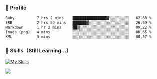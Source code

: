 ### 👀 Profile


<!--START_SECTION:waka-->

```txt
Ruby          7 hrs 2 mins    ███████████████▓░░░░░░░░░   62.68 %
ERB           2 hrs 59 mins   ██████▓░░░░░░░░░░░░░░░░░░   26.69 %
Markdown      1 hr 2 mins     ██▒░░░░░░░░░░░░░░░░░░░░░░   09.22 %
Image (png)   4 mins          ░░░░░░░░░░░░░░░░░░░░░░░░░   00.65 %
XML           3 mins          ░░░░░░░░░░░░░░░░░░░░░░░░░   00.57 %
```

<!--END_SECTION:waka-->

### 🚀 Skills（Still Learning...）
[![My Skills](https://skillicons.dev/icons?i=html,css,js,ruby,rails,git,github,neovim)](https://skillicons.dev)

![](https://komarev.com/ghpvc/?username=haganenoubik&style=flat-square&color=blue)

<!--
**haganenoubik/haganenoubik** is a ✨ _special_ ✨ repository because its `README.md` (this file) appears on your GitHub profile.

Here are some ideas to get you started:

- 🔭 I’m currently working on ...
- 🌱 I’m currently learning ...
- 👯 I’m looking to collaborate on ...
- 🤔 I’m looking for help with ...
- 💬 Ask me about ...
- 📫 How to reach me: ...
- 😄 Pronouns: ...
- ⚡ Fun fact: ...
-->
